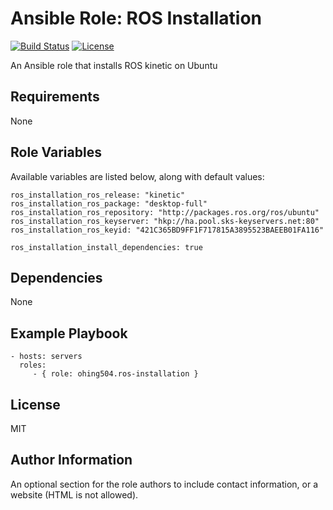 # Ansible Role: ROS Installation

[![Build Status](https://travis-ci.org/ohing504/ansible-role-ros-installation.svg?branch=master)](https://travis-ci.org/ohing504/ansible-role-ros-installation)
[![License](https://img.shields.io/badge/License-MIT-blue.svg)](https://raw.githubusercontent.com/crazyguitar/pysheeet/master/LICENSE)

An Ansible role that installs ROS kinetic on Ubuntu

## Requirements

None

## Role Variables

Available variables are listed below, along with default values:

    ros_installation_ros_release: "kinetic"
    ros_installation_ros_package: "desktop-full"
    ros_installation_ros_repository: "http://packages.ros.org/ros/ubuntu"
    ros_installation_ros_keyserver: "hkp://ha.pool.sks-keyservers.net:80"
    ros_installation_ros_keyid: "421C365BD9FF1F717815A3895523BAEEB01FA116"

    ros_installation_install_dependencies: true

## Dependencies

None

## Example Playbook

    - hosts: servers
      roles:
         - { role: ohing504.ros-installation }

## License

MIT

## Author Information

An optional section for the role authors to include contact information, or a website (HTML is not allowed).
